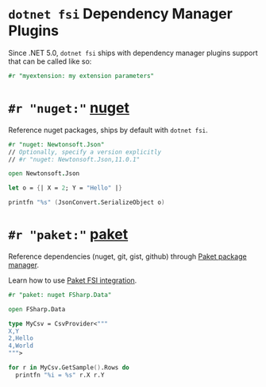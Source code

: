 # `dotnet fsi` Dependency Manager Plugins

Since .NET 5.0, `dotnet fsi` ships with dependency manager plugins support that can be called like so:

```fsharp
#r "myextension: my extension parameters"
```

# `#r "nuget:"` [nuget](https://github.com/dotnet/fsharp/tree/main/src/fsharp/FSharp.DependencyManager.Nuget)

Reference nuget packages, ships by default with `dotnet fsi`.

```fsharp
#r "nuget: Newtonsoft.Json"
// Optionally, specify a version explicitly
// #r "nuget: Newtonsoft.Json,11.0.1"

open Newtonsoft.Json

let o = {| X = 2; Y = "Hello" |}

printfn "%s" (JsonConvert.SerializeObject o)
```

# `#r "paket:"` [paket](https://fsprojects.github.io/Paket/fsi-integration.html)

Reference dependencies (nuget, git, gist, github) through [Paket package manager](https://fsprojects.github.io/Paket).

Learn how to use [Paket FSI integration](https://fsprojects.github.io/Paket/fsi-integration.html).

```fsharp
#r "paket: nuget FSharp.Data"

open FSharp.Data

type MyCsv = CsvProvider<"""
X,Y
2,Hello
4,World
""">

for r in MyCsv.GetSample().Rows do
  printfn "%i = %s" r.X r.Y
```
